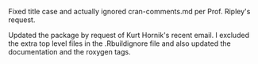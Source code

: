 Fixed title case and actually ignored cran-comments.md per Prof. Ripley's request.

Updated the package by request of Kurt Hornik's recent email. I excluded the extra top level files in the .Rbuildignore file and also updated the documentation and the roxygen tags.
